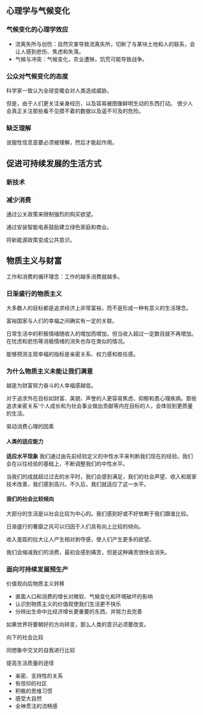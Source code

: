
## 心理学与气候变化

### 气候变化的心理学效应

+ 流离失所与创伤：自然灾害导致流离失所，切断了与某块土地和人的联系，会让人感到悲伤、焦虑和失落。
+ 气候与冲突：气候变化，农业遭殃，饥荒可能导致战争。

### 公众对气候变化的态度

科学家一致认为全球变暖会对人类造成威胁。

但是，由于人们更关注亲身经历，以及容易被图像鲜明生动的东西打动。
很少人会真正关注那些看不见摸不着的数据以及遥不可及的危险。

### 缺乏理解

说服性信息首要必须被理解，然后才能起作用。

## 促进可持续发展的生活方式

### 新技术

### 减少消费

通过公关政策来限制强烈的购买欲望。

通过安装智能电表鼓励建立绿色家庭和商业。

将新能源政策变成公共意识。

## 物质主义与财富

工作和消费的循环理念：工作的越多消费就越多。

### 日渐盛行的物质主义

大多数人的目标都是追求经济上非常富裕，而不是形成一种有意义的生活理念。

富裕国家与人们的幸福之间确实有一定的关联。

日常生活中的积极情绪随收入的增加而增加，但当收入超过一定数目就不再增加。在忧虑和悲伤等消极情绪的消失也存在类似的情况。

能够预测主观幸福的指标是亲密关系、权力感和胜任感。

### 为什么物质主义未能让我们满意

越是为财富努力奋斗的人幸福感越低。

对于追求外在目标如财富、美貌、声誉的人更容易焦虑、抑郁和患心理疾病。那些追求亲密关系’个人成长和为社会事业做出贡献等内在目标的人，会体验到更质量的生活。

驱动消费心理的因素

#### 人类的适应能力

**适应水平现象** 我们通过由先前经验定义的中性水平来判断我们现在的经验。我们会在以往经验的基础上，不断调整我们的中性水平。

当我们的成就超过过去的水平时，我们会感到满足，我们的社会声望、收入和居家技术改善，我们感到高兴。不久后，我们就适应了这一水平。

#### 我们的社会比较倾向

大部分的生活是以社会比较为中心的。我们感到好或不好依赖于我们跟谁比较。

日渐盛行的奢靡之风可以归因于人们具有向上比较的倾向。

收入差距的拉大让人产生相对剥夺感，使人们产生更多的欲望。

我们会缩减我们的消费，最初会感到痛苦，但是这种痛苦很快会消失。

### 面向可持续发展预生产

价值观向后物质主义转移
+ 直面人口和消费的增长对微软、气候变化和环境破坏的影响
+ 认识到物质主义的价值观使我们生活更不快乐
+ 分辨出生命中比经济增长更重要的东西，并努力去完善

如果世界将要朝好的方向转变，那么人类的意识必须要改变。

向下的社会比较

同想象中交叉的自我进行比较

提高生活质量的途径
+ 亲密、支持性的关系
+ 有信仰的社区
+ 积极的思维习惯
+ 感受大自然
+ 全神贯注的流畅感

